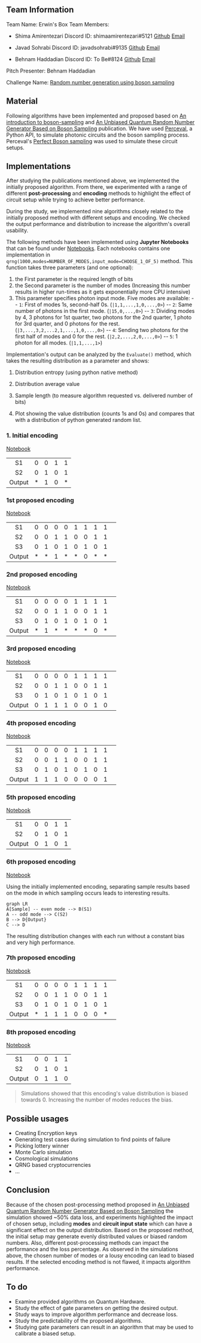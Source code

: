 ## Team Information
Team Name: Erwin's Box
Team Members:
- Shima Amirentezari Discord ID: shimaamirentezari#5121 [Github](https://github.com/QIShima) [Email](mailto:entezari.phy@gmail.com)

- Javad Sohrabi Discord ID: javadsohrabi#9135 [Github](https://github.com/javadsohrabi) [Email](mailto:javat.sohrabi@gmail.com)

- Behnam Haddadian Discord ID: To Be#8124 [Github](https://github.com/Behnam-H) [Email](mailto:behnam.h1@gmail.com)

Pitch Presenter: Behnam Haddadian

Challenge Name: [Random number generation using boson sampling](https://github.com/womanium-quantum/Random-number-generation-using-boson-sampling---ORCA-Computing)

## Material

Following algorithms have been implemented and proposed based on [An introduction to boson-sampling](https://arxiv.org/abs/1406.6767) and [An Unbiased Quantum Random Number Generator Based on Boson Sampling](https://arxiv.org/abs/2206.02292) publication.
We have used [Perceval](https://perceval.quandela.net/docs/), a Python API, to simulate photonic circuits and the boson sampling process.
Perceval's [Perfect Boson sampling](https://perceval.quandela.net/docs/notebooks/Boson%20Sampling.html#Perfect-Boson-sampling) was used to simulate these circuit setups.

## Implementations

After studying the publications mentioned above, we implemented the initially proposed algorithm. From there, we experimented with a range of different **post-processing** and **encoding** methods to highlight the effect of circuit setup while trying to achieve better performance.

During the study, we implemented nine algorithms closely related to the initially proposed method with different setups and encoding. We checked the output performance and distribution to increase the algorithm's overall usability.

The following methods have been implemented using **Jupyter Notebooks** that can be found under [Notebooks](https://github.com/Behnam-H/Random-number-generation-using-boson-sampling---ORCA-Computing/tree/main/notebooks). Each notebooks contains one implementation in ```qrng(1000,modes=NUMBER_OF_MODES,input_mode=CHOOSE_1_OF_5)``` method. This function takes three parameters (and one optional):
1. the First parameter is the required length of bits
2. the Second parameter is the number of modes (Increasing this number results in higher run-times as it gets exponentially more CPU intensive)
3. This parameter specifies photon input mode. Five modes are available:
-- ```1```: First of modes 1s, second-half 0s. (```|1,1,...,1,0,...,0>```)
-- ```2```: Same number of photons in the first mode. (```|15,0,...,0>```)
-- ```3```: Dividing modes by 4, 3 photons for 1st quarter, two photons for the 2nd quarter, 1 photo for 3rd quarter, and 0 photons for the rest. (```|3,...,3,2,...2,1,...,1,0,...,0>```)
-- ```4```: Sending two photons for the first half of modes and 0 for the rest. (```|2,2,...,2,0,...,0>```)
-- ```5```: 1 photon for all modes. (```|1,1,...,1>```)

Implementation's output can be analyzed by the ```Evaluate()``` method, which takes the resulting distribution as a parameter and shows:

1. Distribution entropy (using python native method)

2. Distribution average value

3. Sample length (to measure algorithm requested vs. delivered number of bits)

4. Plot showing the value distribution (counts 1s and 0s) and compares that with a distribution of python generated random list.

### 1. Initial encoding

[Notebook](https://github.com/Behnam-H/Random-number-generation-using-boson-sampling---ORCA-Computing/notebooks/initial%20method.ipynb)

||||||
|:--:|:--:|:--:|:--:|:--:|
|S1|0|0|1|1
|S2|0|1|0|1
|Output|*|1|0|*

### 1st proposed encoding

[Notebook](https://github.com/Behnam-H/Random-number-generation-using-boson-sampling---ORCA-Computing/blob/main/notebooks/1st%20method.ipynb)

|||||||||||
|:--:|:--:|:--:|:--:|:--:|:--:|:--:|:--:|:--:|:--:|
|S1|0|0|0|0|1|1|1|1
|S2|0|0|1|1|0|0|1|1
|S3|0|1|0|1|0|1|0|1
|Output|*|*|1|*|*|0|*|*

### 2nd proposed encoding

[Notebook](https://github.com/Behnam-H/Random-number-generation-using-boson-sampling---ORCA-Computing/blob/main/notebooks/2nd%20method.ipynb)

|||||||||||
|:--:|:--:|:--:|:--:|:--:|:--:|:--:|:--:|:--:|:--:|
|S1|0|0|0|0|1|1|1|1
|S2|0|0|1|1|0|0|1|1
|S3|0|1|0|1|0|1|0|1
|Output|*|1|*|*|*|*|0|*

### 3rd proposed encoding

[Notebook](https://github.com/Behnam-H/Random-number-generation-using-boson-sampling---ORCA-Computing/blob/main/notebooks/3rd%20method.ipynb)

|||||||||||
|:--:|:--:|:--:|:--:|:--:|:--:|:--:|:--:|:--:|:--:|
|S1|0|0|0|0|1|1|1|1
|S2|0|0|1|1|0|0|1|1
|S3|0|1|0|1|0|1|0|1
|Output|0|1|1|1|0|0|1|0

### 4th proposed encoding

[Notebook](https://github.com/Behnam-H/Random-number-generation-using-boson-sampling---ORCA-Computing/blob/main/notebooks/4th%20method.ipynb)

|||||||||||
|:--:|:--:|:--:|:--:|:--:|:--:|:--:|:--:|:--:|:--:|
|S1|0|0|0|0|1|1|1|1
|S2|0|0|1|1|0|0|1|1
|S3|0|1|0|1|0|1|0|1
|Output|1|1|1|0|0|0|0|1

### 5th proposed encoding

[Notebook](https://github.com/Behnam-H/Random-number-generation-using-boson-sampling---ORCA-Computing/blob/main/notebooks/5th%20method.ipynb)

| | | | | |
|:--:|:--:|:--:|:--:|:--:|
|S1|0|0|1|1
|S2|0|1|0|1
|Output|0|1|0|1

### 6th proposed encoding

[Notebook](https://github.com/Behnam-H/Random-number-generation-using-boson-sampling---ORCA-Computing/blob/main/notebooks/6th%20method.ipynb)

Using the initially implemented encoding, separating sample results based on the mode in which sampling occurs leads to interesting results.

```mermaid
graph LR
A[Sample] -- even mode --> B(S1)
A -- odd mode --> C(S2)
B --> D{Output}
C --> D
```
The resulting distribution changes with each run without a constant bias and very high performance.

### 7th proposed encoding

[Notebook](https://github.com/Behnam-H/Random-number-generation-using-boson-sampling---ORCA-Computing/blob/main/notebooks/7th%20method.ipynb)

||||||||||| 
|:--:|:--:|:--:|:--:|:--:|:--:|:--:|:--:|:--:|:--:|
|S1|0|0|0|0|1|1|1|1
|S2|0|0|1|1|0|0|1|1
|S3|0|1|0|1|0|1|0|1
|Output|*|1|1|1|0|0|0|*

### 8th proposed encoding

[Notebook](https://github.com/Behnam-H/Random-number-generation-using-boson-sampling---ORCA-Computing/blob/main/notebooks/8th%20method.ipynb)

| | | | | |
|:--:|:--:|:--:|:--:|:--:|
|S1|0|0|1|1
|S2|0|1|0|1
|Output|0|1|1|0

> Simulations showed that this encoding's value distribution is biased towards 0.
> Increasing the number of modes reduces the bias.

## Possible usages
- Creating Encryption keys
- Generating test cases during simulation to find points of failure
- Picking lottery winner
- Monte Carlo simulation
- Cosmological simulations
- QRNG based cryptocurrencies
- ...

## Conclusion

Because of the chosen post-processing method proposed in [An Unbiased Quantum Random Number Generator Based on Boson Sampling](https://arxiv.org/abs/2206.02292) the simulation showed ~50% data loss, and experiments highlighted the impact of chosen setup, including **modes** and **circuit input state** which can have a significant effect on the output distribution.
Based on the proposed method, the initial setup may generate evenly distributed values or biased random numbers. Also, different post-processing methods can impact the performance and the loss percentage.
As observed in the simulations above, the chosen number of modes or a lousy encoding can lead to biased results. If the selected encoding method is not flawed, it impacts algorithm performance.

## To do

- Examine provided algorithms on Quantum Hardware.
- Study the effect of gate parameters on getting the desired output.
- Study ways to improve algorithm performance and decrease loss.
- Study the predictability of the proposed algorithms.
- Studying gate parameters can result in an algorithm that may be used to calibrate a biased setup.